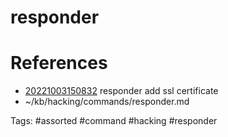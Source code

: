# responder

# References
- [20221003150832](/zet/20221003150832/README.md) responder add ssl certificate
- ~/kb/hacking/commands/responder.md

Tags:
    #assorted #command #hacking #responder
